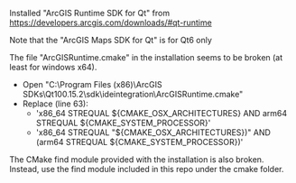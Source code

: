 Installed "ArcGIS Runtime SDK for Qt" from https://developers.arcgis.com/downloads/#qt-runtime

Note that the "ArcGIS Maps SDK for Qt" is for Qt6 only

The file "ArcGISRuntime.cmake" in the installation seems to be broken (at least for windows x64).
- Open "C:\Program Files (x86)\ArcGIS SDKs\Qt100.15.2\sdk\ideintegration\ArcGISRuntime.cmake"
- Replace (line 63):
  - 'x86_64 STREQUAL ${CMAKE_OSX_ARCHITECTURES} AND arm64 STREQUAL ${CMAKE_SYSTEM_PROCESSOR}'
  - 'x86_64 STREQUAL "${CMAKE_OSX_ARCHITECTURES})" AND (arm64 STREQUAL ${CMAKE_SYSTEM_PROCESSOR})'

The CMake find module provided with the installation is also broken. Instead, use the find
module included in this repo under the cmake folder.
